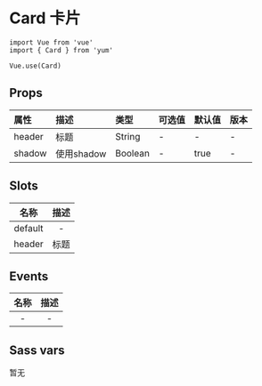# Card 卡片

```JS
import Vue from 'vue'
import { Card } from 'yum'

Vue.use(Card)
```

## Props

| 属性 | 描述 | 类型 | 可选值 | 默认值 | 版本 |
| :- | :- | :- | :- | :- | :- |
| header | 标题 | String | - | - | - |
| shadow | 使用shadow | Boolean | - | true | - |


## Slots

| 名称 | 描述 |
| :-: | :-: |
| default | - |
| header | 标题 |


## Events

| 名称 | 描述 |
| :-: | :-: |
| - | - |


## Sass vars

暂无